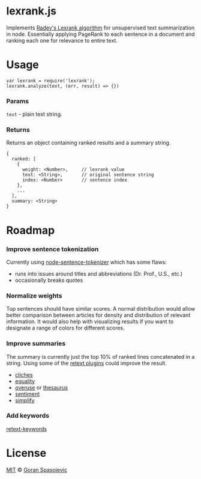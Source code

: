# lexrank.js

Implements [Radev's Lexrank algorithm](http://www.jair.org/papers/paper1523.html) for unsupervised text summarization in node. Essentially applying PageRank to each sentence in a document and ranking each one for relevance to entire text.

# Usage

```
var lexrank = require('lexrank');
lexrank.analyze(text, (err, result) => {})
```

### Params

`text` - plain text string.

### Returns

Returns an object containing ranked results and a summary string.

```
{
  ranked: [
    {
      weight: <Number>,     // lexrank value
      text: <String>,       // original sentence string
      index: <Number>       // sentence index
    },
    ...
  ],
  summary: <String>
}
```

# Roadmap

### Improve sentence tokenization

Currently using [node-sentence-tokenizer](https://github.com/parmentf/node-sentence-tokenizer) which has some flaws:

- runs into issues around titles and abbreviations (Dr. Prof., U.S., etc.)
- occasionally breaks quotes

### Normalize weights

Top sentences should have similar scores. A normal distribution would allow better comparison between articles for density and distribution of relevant information. It would also help with visualizing results if you want to designate a range of colors for different scores.

### Improve summaries

The summary is currently just the top 10% of ranked lines concatenated in a string. Using some of the [retext plugins](https://github.com/wooorm/retext/blob/master/doc/plugins.md) could improve the result.

- [cliches](https://github.com/dunckr/retext-cliches)
- [equality](https://github.com/wooorm/retext-equality)
- [overuse](https://github.com/dunckr/retext-overuse) or [thesaurus](https://github.com/daizoru/node-thesaurus)
- [sentiment](https://github.com/wooorm/retext-sentiment)
- [simplify](https://github.com/wooorm/retext-simplify)

### Add keywords

[retext-keywords](https://github.com/wooorm/retext-keywords)

# License

[MIT](https://github.com/gorango/lexrank.js/blob/master/LICENSE) © [Goran Spasojevic](https://gorango.me)
